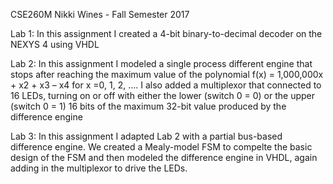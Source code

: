 CSE260M Nikki Wines - Fall Semester 2017

Lab 1: In this assignment I created a 4-bit binary-to-decimal decoder on the NEXYS 4 using VHDL 

Lab 2: In this assignment I modeled a single process different engine that stops after reaching the maximum value of the polynomial f(x) = 1,000,000x + x2 + x3 – x4 for x =0, 1, 2, …. I also added a multiplexor that connected to 16 LEDs, turning on or off with either the lower (switch 0 = 0) or the upper (switch 0 = 1) 16 bits of the maximum 32-bit value produced by the difference engine

Lab 3: In this assignment I adapted Lab 2 with a partial bus-based difference engine. We created a Mealy-model FSM to compelte the basic design of the FSM and then modeled the difference engine in VHDL, again adding in the multiplexor to drive the LEDs.



